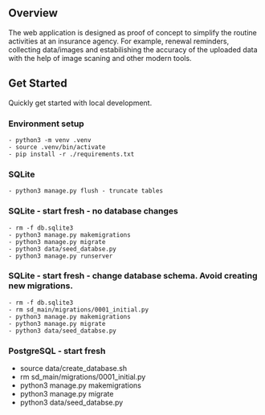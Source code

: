 ## Overview
The web application is designed as proof of concept to simplify the routine activities at an insurance agency. For example, renewal reminders, collecting data/images and estabilishing the accuracy of the uploaded data with the help of image scaning and other modern tools.

## Get Started
Quickly get started with local development.

### Environment setup
```
- python3 -m venv .venv
- source .venv/bin/activate
- pip install -r ./requirements.txt
```
### SQLite
```
- python3 manage.py flush - truncate tables
```
### SQLite - start fresh - no database changes
```
- rm -f db.sqlite3
- python3 manage.py makemigrations
- python3 manage.py migrate
- python3 data/seed_databse.py
- python3 manage.py runserver
```

### SQLite - start fresh - change database schema. Avoid creating new migrations.
```
- rm -f db.sqlite3
- rm sd_main/migrations/0001_initial.py
- python3 manage.py makemigrations
- python3 manage.py migrate
- python3 data/seed_databse.py
```
### PostgreSQL - start fresh
- source data/create_database.sh
- rm sd_main/migrations/0001_initial.py
- python3 manage.py makemigrations
- python3 manage.py migrate
- python3 data/seed_databse.py
